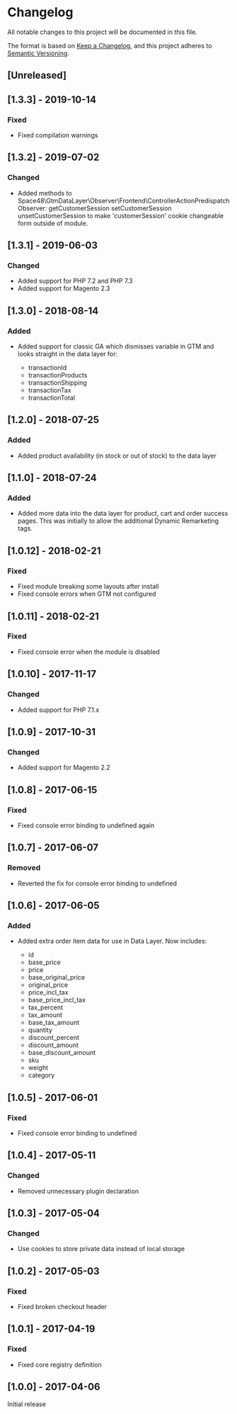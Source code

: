# Changelog
All notable changes to this project will be documented in this file.

The format is based on [Keep a Changelog](https://keepachangelog.com/en/1.0.0/),
and this project adheres to [Semantic Versioning](https://semver.org/spec/v2.0.0.html).

## [Unreleased]

## [1.3.3] - 2019-10-14

### Fixed

- Fixed compilation warnings

## [1.3.2] - 2019-07-02

### Changed

- Added methods to Space48\GtmDataLayer\Observer\Frontend\ControllerActionPredispatchObserver: getCustomerSession setCustomerSession unsetCustomerSession
  to make 'customerSession' cookie changeable form outside of module.

## [1.3.1] - 2019-06-03

### Changed

- Added support for PHP 7.2 and PHP 7.3
- Added support for Magento 2.3

## [1.3.0] - 2018-08-14

### Added

- Added support for classic GA which dismisses variable in GTM and looks straight in the data layer for:

    - transactionId
    - transactionProducts
    - transactionShipping
    - transactionTax
    - transactionTotal

## [1.2.0] - 2018-07-25

### Added

- Added product availability (in stock or out of stock) to the data layer

## [1.1.0] - 2018-07-24

### Added

- Added more data into the data layer for product, cart and order success pages. This was initially to allow the additional Dynamic Remarketing tags.

## [1.0.12] - 2018-02-21

### Fixed

- Fixed module breaking some layouts after install
- Fixed console errors when GTM not configured

## [1.0.11] - 2018-02-21

### Fixed

- Fixed console error when the module is disabled

## [1.0.10] - 2017-11-17

### Changed

- Added support for PHP 7.1.x

## [1.0.9] - 2017-10-31

### Changed

- Added support for Magento 2.2

## [1.0.8] - 2017-06-15

### Fixed

- Fixed console error binding to undefined again

## [1.0.7] - 2017-06-07

### Removed

- Reverted the fix for console error binding to undefined

## [1.0.6] - 2017-06-05

### Added

- Added extra order item data for use in Data Layer. Now includes:
  
   - id
   - base_price
   - price
   - base_original_price
   - original_price
   - price_incl_tax
   - base_price_incl_tax
   - tax_percent
   - tax_amount
   - base_tax_amount
   - quantity
   - discount_percent
   - discount_amount
   - base_discount_amount
   - sku
   - weight
   - category


## [1.0.5] - 2017-06-01

### Fixed

- Fixed console error binding to undefined

## [1.0.4] - 2017-05-11

### Changed

- Removed unnecessary plugin declaration

## [1.0.3] - 2017-05-04

### Changed

- Use cookies to store private data instead of local storage

## [1.0.2] - 2017-05-03

### Fixed

- Fixed broken checkout header

## [1.0.1] - 2017-04-19

### Fixed

- Fixed core registry definition

## [1.0.0] - 2017-04-06

Initial release
